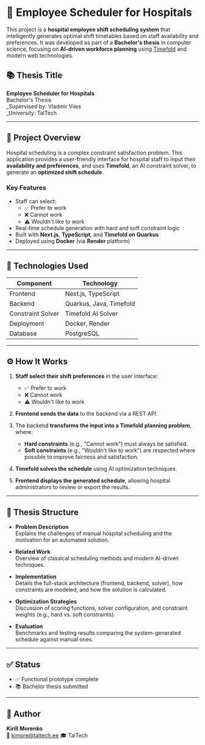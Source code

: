 # 🏥 Employee Scheduler for Hospitals

This project is a **hospital employee shift scheduling system** that intelligently generates optimal shift timetables based on staff availability and preferences. It was developed as part of a **Bachelor's thesis** in computer science, focusing on **AI-driven workforce planning** using [Timefold](https://timefold.ai/) and modern web technologies.

## 📚 Thesis Title

**Employee Scheduler for Hospitals**  
Bachelor's Thesis  
_Supervised by: Vladmir Viies  
_University: TalTech

---

## 🚀 Project Overview

Hospital scheduling is a complex constraint satisfaction problem. This application provides a user-friendly interface for hospital staff to input their **availability and preferences**, and uses **Timefold**, an AI constraint solver, to generate an **optimized shift schedule**.

### Key Features

- Staff can select:
  - ✅ Prefer to work
  - ❌ Cannot work
  - ⚠️ Wouldn't like to work
- Real-time schedule generation with hard and soft constraint logic
- Built with **Next.js**, **TypeScript**, and **Timefold on Quarkus**
- Deployed using **Docker** (via **Render** platform)

---

## 🧠 Technologies Used

| Component        | Technology            |
|------------------|------------------------|
| Frontend         | Next.js, TypeScript    |
| Backend          | Quarkus, Java, Timefold |
| Constraint Solver| Timefold AI Solver     |
| Deployment       | Docker, Render         |
| Database | PostgreSQL  |

---


## ⚙️ How It Works

1. **Staff select their shift preferences** in the user interface:
   - ✅ Prefer to work
   - ❌ Cannot work
   - ⚠️ Wouldn't like to work

2. **Frontend sends the data** to the backend via a REST API.

3. The backend **transforms the input into a Timefold planning problem**, where:
   - **Hard constraints** (e.g., "Cannot work") must always be satisfied.
   - **Soft constraints** (e.g., "Wouldn't like to work") are respected where possible to improve fairness and satisfaction.

4. **Timefold solves the schedule** using AI optimization techniques.

5. **Frontend displays the generated schedule**, allowing hospital administrators to review or export the results.

---

## 📖 Thesis Structure

- **Problem Description**  
  Explains the challenges of manual hospital scheduling and the motivation for an automated solution.

- **Related Work**  
  Overview of classical scheduling methods and modern AI-driven techniques.

- **Implementation**  
  Details the full-stack architecture (frontend, backend, solver), how constraints are modeled, and how the solution is calculated.

- **Optimization Strategies**  
  Discussion of scoring functions, solver configuration, and constraint weights (e.g., hard vs. soft constraints).

- **Evaluation**  
  Benchmarks and testing results comparing the system-generated schedule against manual ones.



---

## ✅ Status

- ✅ Functional prototype complete
- 📚 Bachelor thesis submitted


---

## 👤 Author

**Kirill Morenko**  
📧 kimore@taltech.ee 
🎓 TalTech

